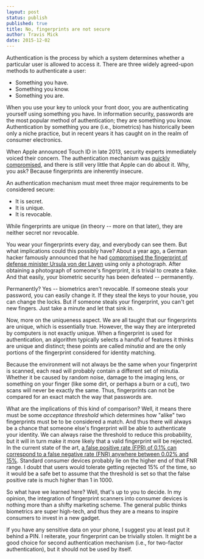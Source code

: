 ```yaml
---
layout: post
status: publish
published: true
title: No, fingerprints are not secure
author: Travis Mick
date: 2015-12-02
---
```


Authentication is the process by which a system determines whether a particular user is allowed to access it. There are three widely agreed-upon methods to authenticate a user:

* Something you have.
* Something you know.
* Something you are.

When you use your key to unlock your front door, you are authenticating yourself using something you have. In information security, passwords are the most popular method of authentication; they are something you know. Authentication by something you are (i.e., biometrics) has historically been only a niche practice, but in recent years it has caught on in the realm of consumer electronics.

When Apple announced Touch ID in late 2013, security experts immediately voiced their concern. The authentication mechanism was [quickly compromised](http://www.ccc.de/en/updates/2013/ccc-breaks-apple-touchid), and there is still very little that Apple can do about it. Why, you ask? Because fingerprints are inherently insecure.

<!-- more -->

An authentication mechanism must meet three major requirements to be considered secure:

* It is secret.
* It is unique.
* It is revocable.

While fingerprints are unique (in theory -- more on that later), they are neither secret nor revocable.

You wear your fingerprints every day, and everybody can see them. But what implications could this possibly have? About a year ago, a German hacker famously announced that he had [compromised the fingerprint of defense minister Ursula von der Layen](http://www.theguardian.com/technology/2014/dec/30/hacker-fakes-german-ministers-fingerprints-using-photos-of-her-hands) using only a photograph. After obtaining a photograph of someone's fingerprint, it is trivial to create a fake. And that easily, your biometric security has been defeated -- permanently.

Permanently? Yes -- biometrics aren't revocable. If someone steals your password, you can easily change it. If they steal the keys to your house, you can change the locks. But if someone steals your fingerprint, you can't get new fingers. Just take a minute and let that sink in.

Now, more on the uniqueness aspect. We are all taught that our fingerprints are unique, which is essentially true. However, the way they are interpreted by computers is not exactly unique. When a fingerprint is used for authentication, an algorithm typically selects a handful of features it thinks are unique and distinct; these points are called *minutia* and are the only portions of the fingerprint considered for identity matching.

Because the environment will not always be the same when your fingerprint is scanned, each read will probably contain a different set of minutia. Whether it be caused by random noise, damage to the imaging lens, or something on your finger (like some dirt, or perhaps a burn or a cut), two scans will never be exactly the same. Thus, fingerprints can not be compared for an exact match the way that passwords are.

What are the implications of this kind of comparison? Well, it means there must be some *acceptance threshold* which determines how "alike" two fingerprints must be to be considered a match. And thus there will always be a chance that someone else's fingerprint will be able to authenticate your identity. We can always raise the threshold to reduce this probability, but it will in turn make it more likely that a valid fingerprint will be rejected. In the current state of the art, [a false positive rate (FPR) of 0.1% can correspond to a false negative rate (FNR) anywhere between 0.02% and 15%](http://citeseerx.ist.psu.edu/viewdoc/download?doi=10.1.1.211.1363&rep=rep1&type=pdf). Standard consumer devices probably lie on the higher end of that FNR range. I doubt that users would tolerate getting rejected 15% of the time, so it would be a safe bet to assume that the threshold is set so that the false positive rate is much higher than 1 in 1000.

So what have we learned here? Well, that's up to you to decide. In my opinion, the integration of fingerprint scanners into consumer devices is nothing more than a shifty marketing scheme. The general public thinks biometrics are super high-tech, and thus they are a means to inspire consumers to invest in a new gadget.

If you have any sensitive data on your phone, I suggest you at least put it behind a PIN. I reiterate, your fingerprint can be trivially stolen. It might be a good choice for second authentication mechanism (i.e., for two-factor authentication), but it should not be used by itself.

